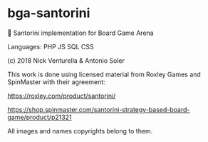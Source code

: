 # bga-santorini
🎲 Santorini implementation for Board Game Arena 

Languages: PHP JS SQL CSS

(c) 2018 Nick Venturella & Antonio Soler

This work is done using licensed material from Roxley Games and SpinMaster with their agreement:

https://roxley.com/product/santorini/

https://shop.spinmaster.com/santorini-strategy-based-board-game/product/p21321

All images and names copyrights belong to them.

